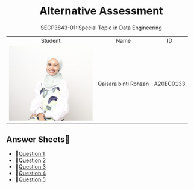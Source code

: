 <h1 align='center'>Alternative Assessment</h1>
<p align='center'>SECP3843-01: Special Topic in Data Engineering</p>

<table align="center">
    <tr>
        <td align="center">Student</td>
        <td align="center">Name</td>
        <td align="center">ID</td>
    </tr>
    <tr>
        <td><img src="https://github.com/qaisarrra/qaisarrra/blob/main/qai_dp.jpg" width="222" height="200" alt="Qaisara"></td>
        <td>Qaisara binti Rohzan</td>
        <td>A20EC0133</td>
    </tr>
</table>



## Answer Sheets📝

- 📑[Question 1](https://github.com/drshahizan/SECP3843/tree/main/submission/qaisarrra/Question%201)
- 📑[Question 2](https://github.com/drshahizan/SECP3843/tree/main/submission/qaisarrra/Question%202)
- 📑[Question 3](https://github.com/drshahizan/SECP3843/tree/main/submission/qaisarrra/Question%203)
- 📑[Question 4](https://github.com/drshahizan/SECP3843/tree/main/submission/qaisarrra/Question%204)
- 📑[Question 5](https://github.com/drshahizan/SECP3843/tree/main/submission/qaisarrra/Question%205)

